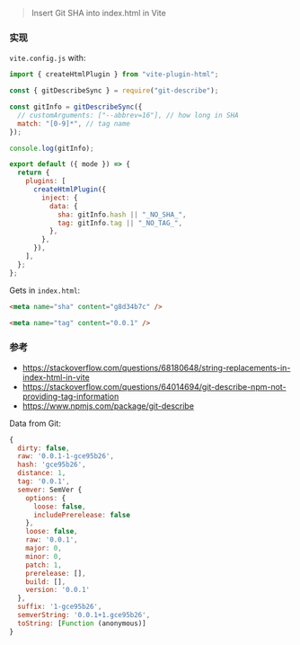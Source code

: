> Insert Git SHA into index.html in Vite

### 实现

`vite.config.js` with:

```js
import { createHtmlPlugin } from "vite-plugin-html";

const { gitDescribeSync } = require("git-describe");

const gitInfo = gitDescribeSync({
  // customArguments: ["--abbrev=16"], // how long in SHA
  match: "[0-9]*", // tag name
});

console.log(gitInfo);

export default ({ mode }) => {
  return {
    plugins: [
      createHtmlPlugin({
        inject: {
          data: {
            sha: gitInfo.hash || "_NO_SHA_",
            tag: gitInfo.tag || "_NO_TAG_",
          },
        },
      }),
    ],
  };
};
```

Gets in `index.html`:

```html
<meta name="sha" content="g8d34b7c" />

<meta name="tag" content="0.0.1" />
```

### 参考

- https://stackoverflow.com/questions/68180648/string-replacements-in-index-html-in-vite
- https://stackoverflow.com/questions/64014694/git-describe-npm-not-providing-tag-information
- https://www.npmjs.com/package/git-describe

Data from Git:

```js
{
  dirty: false,
  raw: '0.0.1-1-gce95b26',
  hash: 'gce95b26',
  distance: 1,
  tag: '0.0.1',
  semver: SemVer {
    options: {
      loose: false,
      includePrerelease: false
    },
    loose: false,
    raw: '0.0.1',
    major: 0,
    minor: 0,
    patch: 1,
    prerelease: [],
    build: [],
    version: '0.0.1'
  },
  suffix: '1-gce95b26',
  semverString: '0.0.1+1.gce95b26',
  toString: [Function (anonymous)]
}
```